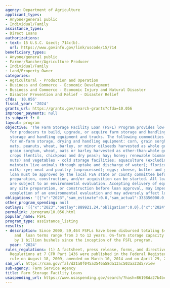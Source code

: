 ```yaml
---
agency: Department of Agriculture
applicant_types:
- Anyone/general public
- Individual/Family
assistance_types:
- Direct Loans
authorizations:
- text: 15 U.S.C. &sect; 714c(b).
  url: https://www.govinfo.gov/link/uscode/15/714
beneficiary_types:
- Anyone/general public
- Farmer/Rancher/Agriculture Producer
- Individual/Family
- Land/Property Owner
categories:
- Agricultural - Production and Operation
- Business and Commerce - Economic Development
- Business and Commerce - Economic Injury and Natural Disaster
- Disaster Prevention and Relief - Disaster Relief
cfda: '10.056'
fiscal_year: '2024'
grants_url: https://grants.gov/search-grants?cfda=10.056
improper_payments: null
is_subpart_f: 0
layout: program
objective: 'The Farm Storage Facility Loan (FSFL) Program provides low-interest financing
  for producers to build, upgrade, or acquire farm storage and handling facilities,
  storage and handling equipment and trucks. The following commodities are eligible
  for on-farm storage, drying and handling equipment: corn, grain sorghum, rice, soybeans,
  oats, peanuts, wheat, barley, or minor oilseeds harvested as whole grain; corn,
  grain sorghum, wheat, oats or barley harvested as other-than-whole grain; pulse
  crops (lentils, chickpeas and dry peas); hay; honey; renewable biomass; fruits (includes
  nuts) and vegetables - cold storage facilities; aquaculture (excluding systems that
  maintain live animals through uptake and discharge of water); floriculture; hops;
  milk; rye; meat and poultry (unprocessed); eggs; cheese, butter and yogurt. The
  loan must be approved by the local FSA state or county committee before any site
  preparation, construction, and/or acquisition can be started. All loan requests
  are subject to an environmental evaluation. Accepting delivery of equipment, starting
  any site preparation, or construction before loan approval, may impede the successful
  completion of an environmental evaluation and may adversely affect loan eligibility.'
obligations: '[{"x":"2023","sam_estimate":0.0,"sam_actual":333356000.0,"usa_spending_actual":0.0},{"x":"2024","sam_estimate":0.0,"sam_actual":312094000.0,"usa_spending_actual":0.0},{"x":"2025","sam_estimate":0.0,"sam_actual":540000000.0,"usa_spending_actual":0.0}]'
other_program_spending: null
outlays: '[{"x":"2023","outlay":889921.24,"obligation":0.0},{"x":"2024","outlay":61962.81,"obligation":0.0},{"x":"2025","outlay":6875.11,"obligation":0.0}]'
permalink: /program/10.056.html
popular_name: FSFL
program_type: assistance_listing
results:
- description: Since 2000, 59,464 FSFLs have been disbursed totaling $4.3 billion
    and  loan terms range from 3 to 12 years. On-farm storage capacity has increased
    by 1 billion bushels since the inception of the FSFL program.
  year: '2024'
rules_regulations: (1) A factsheet, press release, forms, and directives are available.
  Regulations at 7 CFR Part 1436 were published in the Federal Register under a final
  rule on August 18, 2009, amended on March 10, 2014 and on April 29, 2016.
sam_url: https://sam.gov/fal/d21a0f045a3546a58da13ac503aa23d5/view
sub-agency: Farm Service Agency
title: Farm Storage Facility Loans
usaspending_url: https://www.usaspending.gov/search/?hash=86198da27b4bc412fec3270eb94eb119
---
```

